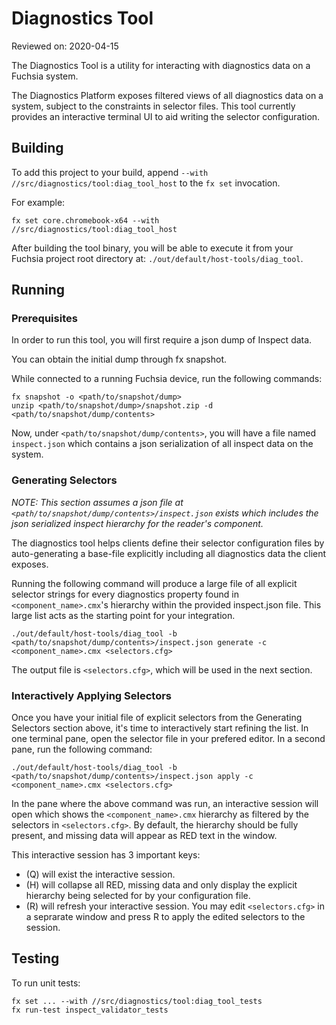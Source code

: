 # Diagnostics Tool

Reviewed on: 2020-04-15

The Diagnostics Tool is a utility for interacting with diagnostics data on a
Fuchsia system.

The Diagnostics Platform exposes filtered views of all diagnostics data on a
system, subject to the constraints in selector files. This tool currently
provides an interactive terminal UI to aid writing the selector configuration.

## Building

To add this project to your build, append `--with
//src/diagnostics/tool:diag_tool_host` to the `fx set` invocation.

For example:

```
fx set core.chromebook-x64 --with //src/diagnostics/tool:diag_tool_host
```

After building the tool binary, you will be able to execute it from your Fuchsia
project root directory at: `./out/default/host-tools/diag_tool`.

## Running

### Prerequisites

In order to run this tool, you will first require a json dump of Inspect data.

You can obtain the initial dump through fx snapshot.

While connected to a running Fuchsia device, run the following commands:

```
fx snapshot -o <path/to/snapshot/dump>
unzip <path/to/snapshot/dump>/snapshot.zip -d <path/to/snapshot/dump/contents>
```

Now, under `<path/to/snapshot/dump/contents>`, you will have a file named
`inspect.json` which contains a json serialization of all inspect data on the
system.

### Generating Selectors

*NOTE: This section assumes a json file at
`<path/to/snapshot/dump/contents>/inspect.json` exists which includes the json
serialized inspect hierarchy for the reader's component.*

The diagnostics tool helps clients define their selector configuration files by
auto-generating a base-file explicitly including all diagnostics data the client
exposes.

Running the following command will produce a large file of all explicit selector
strings for every diagnostics property found in `<component_name>.cmx`'s
hierarchy within the provided inspect.json file. This large list acts as the
starting point for your integration.

```
./out/default/host-tools/diag_tool -b <path/to/snapshot/dump/contents>/inspect.json generate -c <component_name>.cmx <selectors.cfg>
```

The output file is `<selectors.cfg>`, which will be used in the next section.

### Interactively Applying Selectors

Once you have your initial file of explicit selectors from the Generating
Selectors section above, it's time to interactively start refining the list. In
one terminal pane, open the selector file in your prefered editor. In a second
pane, run the following command:

```
./out/default/host-tools/diag_tool -b <path/to/snapshot/dump/contents>/inspect.json apply -c <component_name>.cmx <selectors.cfg>
```

In the pane where the above command was run, an interactive session will open
which shows the `<component_name>.cmx` hierarchy as filtered by the selectors in
`<selectors.cfg>`. By default, the hierarchy should be fully present, and
missing data will appear as RED text in the window.

This interactive session has 3 important keys:

*   (Q) will exist the interactive session.
*   (H) will collapse all RED, missing data and only display the explicit
    hierarchy being selected for by your configuration file.
*   (R) will refresh your interactive session. You may edit `<selectors.cfg>` in
    a seprarate window and press R to apply the edited selectors to the session.

## Testing

To run unit tests:

```
fx set ... --with //src/diagnostics/tool:diag_tool_tests
fx run-test inspect_validator_tests
```
